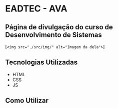 
# EADTEC - AVA

## Página de divulgação do curso de Desenvolvimento de Sistemas

[`<img src="./src/img/" alt="Imagem da dela">`]

## Tecnologias Utilizadas

- HTML
- CSS
- JS

## Como Utilizar
